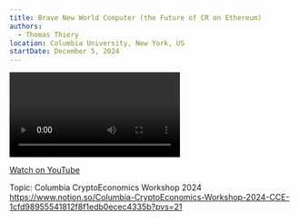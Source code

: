 ```yaml
---
title: Brave New World Computer (the Future of CR on Ethereum)
authors:
  - Thomas Thiery
location: Columbia University, New York, US
startDate: December 5, 2024
---
```


<video src="https://youtu.be/iuLRi2QYVCQ?si=Ju0NrSjG1l8XLQbk&t=2137"></video>

[Watch on YouTube](https://youtu.be/iuLRi2QYVCQ?si=Ju0NrSjG1l8XLQbk&t=2137)

Topic: Columbia CryptoEconomics Workshop 2024 <https://www.notion.so/Columbia-CryptoEconomics-Workshop-2024-CCE-1cfd98955541812f8f1edb0ecec4335b?pvs=21>
